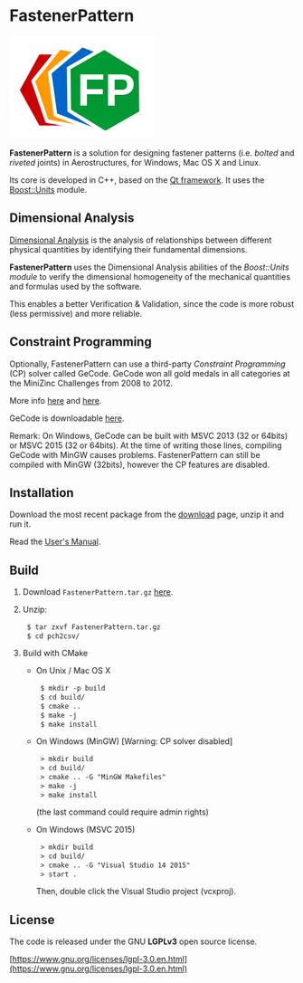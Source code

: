 # FastenerPattern

![logo_256x256.png](src/icons/logo/logo_256x256.png)

**FastenerPattern** is a solution for designing fastener patterns (i.e. *bolted* and *riveted* joints) in Aerostructures, for Windows, Mac OS X and Linux.

Its core is developed in C++, based on the [Qt framework](https://www.qt.io/ "Qt framework"). It uses the [Boost::Units](http://www.boost.org/ "Boost") module.

## Dimensional Analysis

[Dimensional Analysis](https://en.wikipedia.org/wiki/Dimensional_analysis "https://en.wikipedia.org/wiki/Dimensional_analysis")  is the analysis of relationships between different physical quantities by identifying their fundamental dimensions.

**FastenerPattern** uses the Dimensional Analysis abilities of the *Boost::Units module* to verify the dimensional homogeneity of the mechanical quantities and formulas used by the software.

This enables a better Verification & Validation, since the code is more robust (less permissive) and more reliable.


## Constraint Programming

Optionally, FastenerPattern can use a third-party *Constraint Programming* (CP) solver called GeCode.
GeCode won all gold medals in all categories at the MiniZinc Challenges from 2008 to 2012.

More info [here](http://www.gecode.org/ "http://www.gecode.org/") and [here](https://en.wikipedia.org/wiki/Gecode "https://en.wikipedia.org/wiki/Gecode").

GeCode is downloadable [here](http://www.gecode.org/download.html "http://www.gecode.org/download.html").

Remark:
On Windows, GeCode can be built with MSVC 2013 (32 or 64bits) or MSVC 2015 (32 or 64bits).
At the time of writing those lines, compiling GeCode with MinGW causes problems.
FastenerPattern can still be compiled with MinGW (32bits), however the CP features are disabled.


## Installation

Download the most recent package from the [download](https://github.com/setvisible/fastenerpattern/releases "Last Releases") page, unzip it and run it.

Read the [User's Manual](user-manual/User_Manual.pdf "User_Manual.pdf").


## Build

1. Download `FastenerPattern.tar.gz` [here](https://github.com/setvisible/fastenerpattern/releases "Last Releases").

2. Unzip:

        $ tar zxvf FastenerPattern.tar.gz
        $ cd pch2csv/

3. Build with CMake

     - On Unix / Mac OS X

            $ mkdir -p build
            $ cd build/
            $ cmake ..
            $ make -j
            $ make install

     - On Windows (MinGW) [Warning: CP solver disabled]

            > mkdir build
            > cd build/
            > cmake .. -G "MinGW Makefiles"
            > make -j
            > make install

       (the last command could require admin rights)

     - On Windows (MSVC 2015)

            > mkdir build
            > cd build/
            > cmake .. -G "Visual Studio 14 2015"
            > start .

         Then, double click the Visual Studio project (vcxproj).


## License

The code is released under the GNU **LGPLv3** open source license.

[https://www.gnu.org/licenses/lgpl-3.0.en.html](https://www.gnu.org/licenses/lgpl-3.0.en.html)
